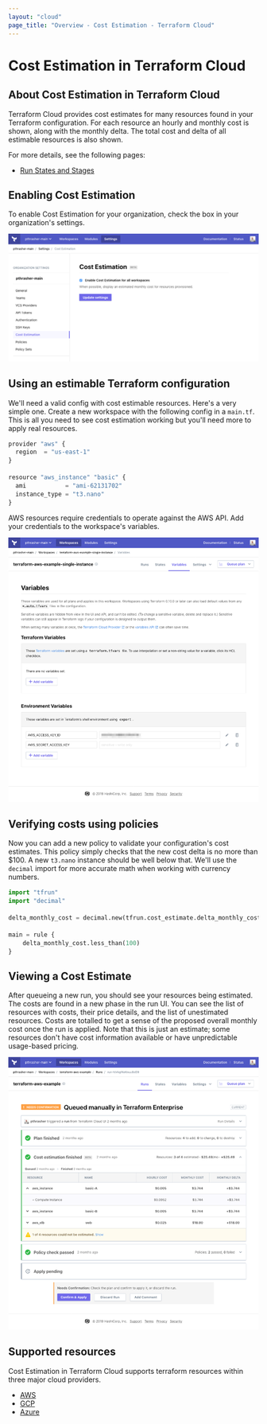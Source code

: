 ```yaml
---
layout: "cloud"
page_title: "Overview - Cost Estimation - Terraform Cloud"
---
```


# Cost Estimation in Terraform Cloud

## About Cost Estimation in Terraform Cloud

Terraform Cloud provides cost estimates for many resources found in your Terraform configuration. For each resource an hourly and monthly cost is shown, along with the monthly delta. The total cost and delta of all estimable resources is also shown.

For more details, see the following pages:

- [Run States and Stages](../run/states.html)

## Enabling Cost Estimation

To enable Cost Estimation for your organization, check the box in your organization's settings.

![enable cost estimation](./images/cost-estimation-enable.png)

## Using an estimable Terraform configuration

We'll need a valid config with cost estimable resources. Here's a very simple one. Create a new workspace with the following config in a `main.tf`. This is all you need to see cost estimation working but you'll need more to apply real resources.

```python
provider "aws" {
  region  = "us-east-1"
}

resource "aws_instance" "basic" {
  ami           = "ami-62131702"
  instance_type = "t3.nano"
}
```

AWS resources require credentials to operate against the AWS API. Add your credentials to the workspace's variables.

![cost estimation variables](./images/cost-estimation-variables.png)

## Verifying costs using policies

Now you can add a new policy to validate your configuration's cost estimates. This policy simply checks that the new cost delta is no more than $100. A new `t3.nano` instance should be well below that. We'll use the `decimal` import for more accurate math when working with currency numbers.

```python
import "tfrun"
import "decimal"

delta_monthly_cost = decimal.new(tfrun.cost_estimate.delta_monthly_cost)

main = rule {
	delta_monthly_cost.less_than(100)
}
```

## Viewing a Cost Estimate

After queueing a new run, you should see your resources being estimated. The costs are found in a new phase in the run UI. You can see the list of resources with costs, their price details, and the list of unestimated resources. Costs are totalled to get a sense of the proposed overall monthly cost once the run is applied. Note that this is just an estimate; some resources don't have cost information available or have unpredictable usage-based pricing.

![cost estimation run](./images/cost-estimation-run.png)

## Supported resources

Cost Estimation in Terraform Cloud supports terraform resources within three major cloud providers.

- [AWS](./aws.html)
- [GCP](./gcp.html)
- [Azure](./azure.html)
